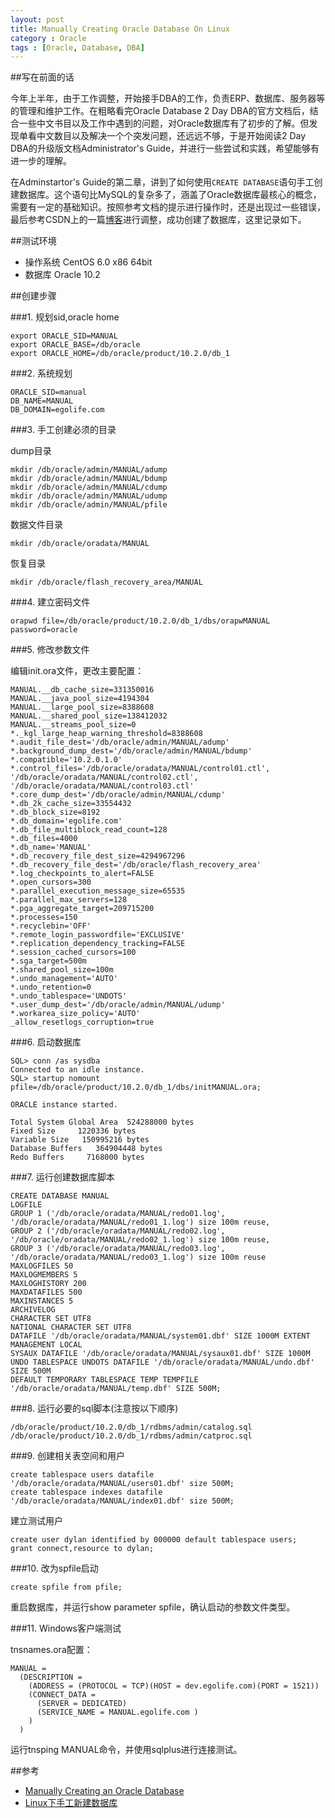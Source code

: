 ```yaml
---
layout: post
title: Manually Creating Oracle Database On Linux
category : Oracle
tags : [Oracle, Database, DBA]
---
```


##写在前面的话

今年上半年，由于工作调整，开始接手DBA的工作，负责ERP、数据库、服务器等的管理和维护工作。在粗略看完Oracle Database 2 Day DBA的官方文档后，结合一些中文书目以及工作中遇到的问题，对Oracle数据库有了初步的了解。但发现单看中文数目以及解决一个个突发问题，还远远不够，于是开始阅读2 Day DBA的升级版文档Administrator's Guide，并进行一些尝试和实践，希望能够有进一步的理解。

在Adminstartor's Guide的第二章，讲到了如何使用`CREATE DATABASE`语句手工创建数据库。这个语句比MySQL的复杂多了，涵盖了Oracle数据库最核心的概念，需要有一定的基础知识。按照参考文档的提示进行操作时，还是出现过一些错误，最后参考CSDN上的一篇[博客](http://blog.csdn.net/tianlesoftware/article/details/4680213)进行调整，成功创建了数据库，这里记录如下。

##测试环境

* 操作系统 CentOS 6.0 x86 64bit
* 数据库	  Oracle 10.2

##创建步骤

###1. 规划sid,oracle home

	export ORACLE_SID=MANUAL
	export ORACLE_BASE=/db/oracle
	export ORACLE_HOME=/db/oracle/product/10.2.0/db_1

###2. 系统规划

	ORACLE_SID=manual
	DB_NAME=MANUAL
	DB_DOMAIN=egolife.com

###3. 手工创建必须的目录

dump目录
	
	mkdir /db/oracle/admin/MANUAL/adump
	mkdir /db/oracle/admin/MANUAL/bdump
	mkdir /db/oracle/admin/MANUAL/cdump
	mkdir /db/oracle/admin/MANUAL/udump
	mkdir /db/oracle/admin/MANUAL/pfile

数据文件目录

	mkdir /db/oracle/oradata/MANUAL

恢复目录
	
	mkdir /db/oracle/flash_recovery_area/MANUAL

###4. 建立密码文件

	orapwd file=/db/oracle/product/10.2.0/db_1/dbs/orapwMANUAL password=oracle

###5. 修改参数文件

编辑init.ora文件，更改主要配置：

	MANUAL.__db_cache_size=331350016
	MANUAL.__java_pool_size=4194304
	MANUAL.__large_pool_size=8388608
	MANUAL.__shared_pool_size=138412032
	MANUAL.__streams_pool_size=0
	*._kgl_large_heap_warning_threshold=8388608
	*.audit_file_dest='/db/oracle/admin/MANUAL/adump'
	*.background_dump_dest='/db/oracle/admin/MANUAL/bdump'
	*.compatible='10.2.0.1.0'
	*.control_files='/db/oracle/oradata/MANUAL/control01.ctl',
	'/db/oracle/oradata/MANUAL/control02.ctl',
	'/db/oracle/oradata/MANUAL/control03.ctl'
	*.core_dump_dest='/db/oracle/admin/MANUAL/cdump'
	*.db_2k_cache_size=33554432
	*.db_block_size=8192
	*.db_domain='egolife.com'
	*.db_file_multiblock_read_count=128
	*.db_files=4000
	*.db_name='MANUAL'
	*.db_recovery_file_dest_size=4294967296
	*.db_recovery_file_dest='/db/oracle/flash_recovery_area'
	*.log_checkpoints_to_alert=FALSE
	*.open_cursors=300
	*.parallel_execution_message_size=65535
	*.parallel_max_servers=128
	*.pga_aggregate_target=209715200
	*.processes=150
	*.recyclebin='OFF'
	*.remote_login_passwordfile='EXCLUSIVE'
	*.replication_dependency_tracking=FALSE
	*.session_cached_cursors=100
	*.sga_target=500m
	*.shared_pool_size=100m
	*.undo_management='AUTO'
	*.undo_retention=0
	*.undo_tablespace='UNDOTS'
	*.user_dump_dest='/db/oracle/admin/MANUAL/udump'
	*.workarea_size_policy='AUTO'
	_allow_resetlogs_corruption=true

###6. 启动数据库

	SQL> conn /as sysdba
	Connected to an idle instance.
	SQL> startup nomount pfile=/db/oracle/product/10.2.0/db_1/dbs/initMANUAL.ora;
	
	ORACLE instance started.
	
	Total System Global Area  524288000 bytes
	Fixed Size     1220336 bytes
	Variable Size   150995216 bytes
	Database Buffers   364904448 bytes
	Redo Buffers     7168000 bytes

###7. 运行创建数据库脚本

	CREATE DATABASE MANUAL
	LOGFILE
	GROUP 1 ('/db/oracle/oradata/MANUAL/redo01.log',
	'/db/oracle/oradata/MANUAL/redo01_1.log') size 100m reuse,
	GROUP 2 ('/db/oracle/oradata/MANUAL/redo02.log',
	'/db/oracle/oradata/MANUAL/redo02_1.log') size 100m reuse,
	GROUP 3 ('/db/oracle/oradata/MANUAL/redo03.log',
	'/db/oracle/oradata/MANUAL/redo03_1.log') size 100m reuse
	MAXLOGFILES 50
	MAXLOGMEMBERS 5
	MAXLOGHISTORY 200
	MAXDATAFILES 500
	MAXINSTANCES 5
	ARCHIVELOG
	CHARACTER SET UTF8
	NATIONAL CHARACTER SET UTF8
	DATAFILE '/db/oracle/oradata/MANUAL/system01.dbf' SIZE 1000M EXTENT MANAGEMENT LOCAL
	SYSAUX DATAFILE '/db/oracle/oradata/MANUAL/sysaux01.dbf' SIZE 1000M
	UNDO TABLESPACE UNDOTS DATAFILE '/db/oracle/oradata/MANUAL/undo.dbf' SIZE 500M
	DEFAULT TEMPORARY TABLESPACE TEMP TEMPFILE '/db/oracle/oradata/MANUAL/temp.dbf' SIZE 500M;

###8. 运行必要的sql脚本(注意按以下顺序)

	/db/oracle/product/10.2.0/db_1/rdbms/admin/catalog.sql
	/db/oracle/product/10.2.0/db_1/rdbms/admin/catproc.sql

###9. 创建相关表空间和用户
	
	create tablespace users datafile '/db/oracle/oradata/MANUAL/users01.dbf' size 500M;
	create tablespace indexes datafile '/db/oracle/oradata/MANUAL/index01.dbf' size 500M;

建立测试用户

	create user dylan identified by 000000 default tablespace users;
	grant connect,resource to dylan;

###10. 改为spfile启动

	create spfile from pfile;

重启数据库，并运行show parameter spfile，确认启动的参数文件类型。

###11. Windows客户端测试

tnsnames.ora配置：

	MANUAL =
	  (DESCRIPTION =
	    (ADDRESS = (PROTOCOL = TCP)(HOST = dev.egolife.com)(PORT = 1521))
	    (CONNECT_DATA =
	      (SERVER = DEDICATED)
	      (SERVICE_NAME = MANUAL.egolife.com )
	    )
	  )

运行tnsping MANUAL命令，并使用sqlplus进行连接测试。

##参考

* [Manually Creating an Oracle Database](http://docs.oracle.com/cd/B19306_01/server.102/b14231/create.htm#sthref220)
* [Linux下手工新建数据库](http://blog.csdn.net/tianlesoftware/article/details/4680213)